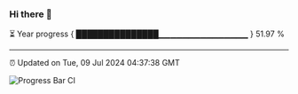 ### Hi there 👋

⏳ Year progress { ███████████████▁▁▁▁▁▁▁▁▁▁▁▁▁▁▁ } 51.97 %

---

⏰ Updated on Tue, 09 Jul 2024 04:37:38 GMT

![Progress Bar CI](https://github.com/IshwaranRudhara/GIT-ACTION/workflows/Progress%20Bar%20CI/badge.svg)
